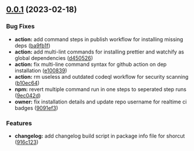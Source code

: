 ## [0.0.1](https://github.com/lolilab/markdown-it-katex/compare/9091ef3eaab80930209fa0586ab274f3218eb716...v0.0.1) (2023-02-18)


### Bug Fixes

* **action:** add command steps in publish workflow for installing missing deps ([ba9fb1f](https://github.com/lolilab/markdown-it-katex/commit/ba9fb1f0684e0033b14495966421ff492d37345b))
* **action:** add multi-lint commands for installing prettier and watchify as global dependencies ([d450526](https://github.com/lolilab/markdown-it-katex/commit/d450526b19b3bc3916b7d3fa7a845d429191770c))
* **action:** fix multi-line command syntax for github action on dep installation ([e100839](https://github.com/lolilab/markdown-it-katex/commit/e1008393d8142d4c1161d2d18c7bee1f348e0856))
* **action:** rm useless and outdated codeql workflow for security scanning ([b10ec64](https://github.com/lolilab/markdown-it-katex/commit/b10ec64e645f7e5f8b02b67f6bd2709d3d3d3ee7))
* **npm:** revert multiple command run in one steps to seperated step runs ([9ec042d](https://github.com/lolilab/markdown-it-katex/commit/9ec042d5ddea937ace46db25f574e06cc4caf9c4))
* **owner:** fix installation details and update repo username for realtime ci badges ([9091ef3](https://github.com/lolilab/markdown-it-katex/commit/9091ef3eaab80930209fa0586ab274f3218eb716))


### Features

* **changelog:** add changelog build script in package info file for shorcut ([916c123](https://github.com/lolilab/markdown-it-katex/commit/916c123b9deb2065946fc66111f3af3dd3d1e477))



